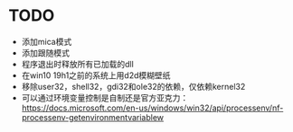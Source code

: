 # TODO

- 添加mica模式
- 添加跟随模式
- 程序退出时释放所有已加载的dll
- 在win10 19h1之前的系统上用d2d模糊壁纸
- 移除user32，shell32，gdi32和ole32的依赖，仅依赖kernel32
- 可以通过环境变量控制是自制还是官方亚克力：<https://docs.microsoft.com/en-us/windows/win32/api/processenv/nf-processenv-getenvironmentvariablew>
